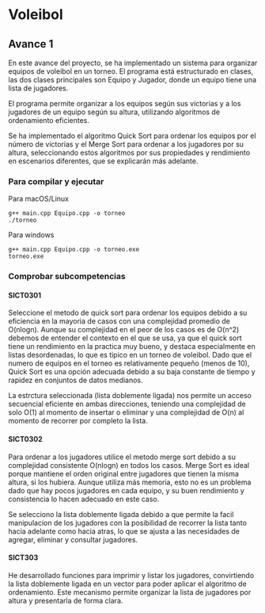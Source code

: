 # Voleibol

## Avance 1

En este avance del proyecto, se ha implementado un sistema para organizar equipos de voleibol en un torneo. El programa está estructurado en clases, las dos clases principales son Equipo y Jugador, donde un equipo tiene una lista de jugadores.

El programa permite organizar a los equipos según sus victorias y a los jugadores de un equipo según su altura, utilizando algoritmos de ordenamiento eficientes.

Se ha implementado el algoritmo Quick Sort para ordenar los equipos por el número de victorias y el Merge Sort para ordenar a los jugadores por su altura, seleccionando estos algoritmos por sus propiedades y rendimiento en escenarios diferentes, que se explicarán más adelante.

### Para compilar y ejecutar

Para macOS/Linux
```
g++ main.cpp Equipo.cpp -o torneo
./torneo
```

Para windows
```
g++ main.cpp Equipo.cpp -o torneo.exe
torneo.exe
```

### Comprobar subcompetencias

#### SICT0301

Seleccione el metodo de quick sort para ordenar los equipos debido a su eficiencia en la mayoria de casos con una complejidad promedio de O(nlogn). Aunque su complejidad en el peor de los casos es de O(n^2) debemos de entender el contexto en el que se usa, ya que el quick sort tiene un rendimiento en la practica muy bueno, y destaca especialmente en listas desordenadas, lo que es tipico en un torneo de voleibol. Dado que el numero de equipos en el torneo es relativamente pequeño (menos de 10), Quick Sort es una opción adecuada debido a su baja constante de tiempo y rapidez en conjuntos de datos medianos.

La estrctura seleccionada (lista doblemente ligada) nos permite un acceso secuencial eficiente en ambas direcciones, teniendo una complejidad de solo O(1) al momento de insertar o eliminar y una complejidad de O(n) al momento de recorrer por completo la lista.

#### SICT0302

Para ordenar a los jugadores utilice el metodo merge sort debido a su complejidad consistente O(nlogn) en todos los casos. Merge Sort es ideal porque mantiene el orden original entre jugadores que tienen la misma altura, si los hubiera. Aunque utiliza más memoria, esto no es un problema dado que hay pocos jugadores en cada equipo, y su buen rendimiento y consistencia lo hacen adecuado en este caso.

Se selecciono la lista doblemente ligada debido a que permite la facil manipulacion de los jugadores con la posibilidad de recorrer la lista tanto hacia adelante como hacia atras, lo que se ajusta a las necesidades de agregar, eliminar y consultar jugadores.

#### SICT303

He desarrollado funciones para imprimir y listar los jugadores, convirtiendo la lista doblemente ligada en un vector para poder aplicar el algoritmo de ordenamiento. Este mecanismo permite organizar la lista de jugadores por altura y presentarla de forma clara.